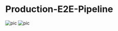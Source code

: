 # Production-E2E-Pipeline
![pic](https://github.com/yuabhishek14/Production-E2E-Pipeline/assets/43784560/1571ff4b-1907-46f0-b2c5-e108b526e5ff) ![pic](https://github.com/yuabhishek14/Production-E2E-Pipeline/assets/43784560/d826d072-aee7-440c-89ba-120ef9ea2c0c)

